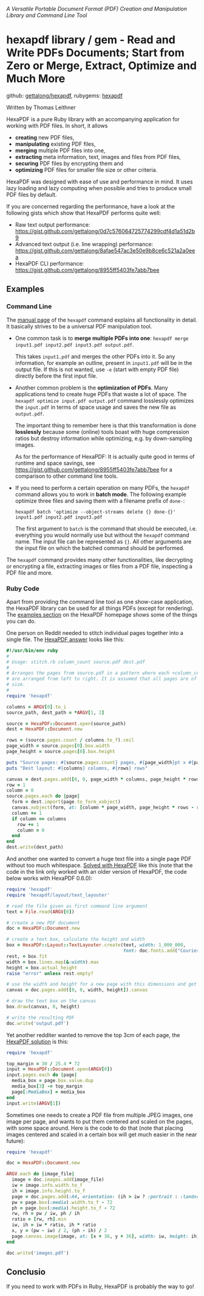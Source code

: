 
_A Versatile Portable Document Format (PDF) Creation and Manipulation Library and Command Line Tool_


# hexapdf library / gem - Read and Write PDFs Documents; Start from Zero or Merge, Extract, Optimize and Much More  


github: [gettalong/hexapdf](https://github.com/gettalong/hexapdf),
rubygems: [hexapdf](https://rubygems.org/gems/hexapdf)


Written by Thomas Leithner 



HexaPDF is a pure Ruby library with an accompanying application for working with PDF files. 
In short, it allows

* **creating** new PDF files,
* **manipulating** existing PDF files,
* **merging** multiple PDF files into one,
* **extracting** meta information, text, images and files from PDF files,
* **securing** PDF files by encrypting them and
* **optimizing** PDF files for smaller file size or other criteria.

HexaPDF was designed with ease of use and performance in mind. It uses lazy loading and lazy computing when possible and tries to produce small PDF files by default.

If you are concerned regarding the performance, have a look at the following gists which show that HexaPDF performs quite well:

* Raw text output performance: https://gist.github.com/gettalong/0d7c576064725774299cdf4d1a51d2b9
* Advanced text output (i.e. line wrapping) performance: https://gist.github.com/gettalong/8afae547ac3e50e9b8ce6c521a2a0eea
* HexaPDF CLI performance: https://gist.github.com/gettalong/8955ff5403fe7abb7bee


## Examples


### Command Line 


The [manual page](https://hexapdf.gettalong.org/documentation/hexapdf.1.html) of the `hexapdf` command explains all functionality in detail. It basically strives to be a universal PDF manipulation tool.

* One common task is to **merge multiple PDFs into one**: `hexapdf merge input1.pdf input2.pdf input3.pdf output.pdf`.

  This takes `input1.pdf` and merges the other PDFs into it. So any information, for example an outline, present in `input1.pdf` will be in the output file. If this is not wanted, use `-e` (start with empty PDF file) directly before the first input file.
  
* Another common problem is the **optimization of PDFs**. Many applications tend to create huge PDFs that waste a lot of space. The `hexapdf optimize input.pdf output.pdf` command losslessly optimizes the `input.pdf` in terms of space usage and saves the new file as `output.pdf`.

  The important thing to remember here is that this transformation is done **losslessly** because some (online) tools boast with huge compression ratios but destroy information while optimizing, e.g. by down-sampling images.
  
  As for the performance of HexaPDF: It is actually quite good in terms of runtime and space savings, see <https://gist.github.com/gettalong/8955ff5403fe7abb7bee> for a comparison to other command line tools.
 
* If you need to perform a certain operation on many PDFs, the `hexapdf` command allows you to work in **batch mode**. The following example optimize three files and saving them with a filename prefix of `done-`:

  `hexapdf batch 'optimize --object-streams delete {} done-{}' input1.pdf input2.pdf input3.pdf`
  
  The first argument to `batch` is the command that should be executed, i.e. everything you would normally use but without the `hexapdf` command name. The input file can be represented as `{}`. All other arguments are the input file on which the batched command should be performed.
  
The `hexapdf` command provides many other functionalities, like decrypting or encrypting a file, extracting images or files from a PDF file, inspecting a PDF file and more.


### Ruby Code

Apart from providing the command line tool as one show-case application, 
the HexaPDF library can be used for all things PDFs (except for rendering). The [examples section](https://hexapdf.gettalong.org/examples/index.html) on the HexaPDF homepage shows some of the things you can do.

One person on Reddit needed to stitch individual pages together into a single file. The [HexaPDF answer](https://www.reddit.com/r/pdf/comments/72wnkm/is_it_possible_to_stitch_hundreds_of_pages_into_a/) looks like this:

``` ruby
#!/usr/bin/env ruby
#
# Usage: stitch.rb column_count source.pdf dest.pdf
#
# Arranges the pages from source.pdf in a pattern where each +column_count+ pages
# are arranged from left to right. It is assumed that all pages are of the same
# size.
#
require 'hexapdf'

columns = ARGV[0].to_i
source_path, dest_path = *ARGV[1, 2]

source = HexaPDF::Document.open(source_path)
dest = HexaPDF::Document.new

rows = (source.pages.count / columns.to_f).ceil
page_width = source.pages[0].box.width
page_height = source.pages[0].box.height

puts "Source pages: #{source.pages.count} pages, #{page_width}pt x #{page_height}pt"
puts "Dest layout: #{columns} columns, #{rows} rows"

canvas = dest.pages.add([0, 0, page_width * columns, page_height * rows]).canvas
row = 1
column = 0
source.pages.each do |page|
  form = dest.import(page.to_form_xobject)
  canvas.xobject(form, at: [column * page_width, page_height * rows - row * page_height])
  column += 1
  if column == columns
    row += 1
    column = 0
  end
end
dest.write(dest_path)
```

And another one wanted to convert a huge text file into a single page PDF without too much whitespace. [Solved with HexaPDF](https://www.reddit.com/r/pdf/comments/6y5v0d/massive_txt_file_to_pdf_with_no_page_breaks_or/) like this (note that the code in the link only worked with an older version of HexaPDF, the code below works with HexaPDF 0.6.0):

``` ruby
require 'hexapdf'
require 'hexapdf/layout/text_layouter'

# read the file given as first command line argument
text = File.read(ARGV[0])

# create a new PDF document
doc = HexaPDF::Document.new

# create a text box, calculate the height and width
box = HexaPDF::Layout::TextLayouter.create(text, width: 1_000_000,
                                           font: doc.fonts.add("Courier"))
rest, = box.fit
width = box.lines.map(&:width).max
height = box.actual_height
raise "error" unless rest.empty?

# use the width and height for a new page with this dimensions and get the painting canvas
canvas = doc.pages.add([0, 0, width, height]).canvas

# draw the text box on the canvas
box.draw(canvas, 0, height)

# write the resulting PDF
doc.write('output.pdf')
```

Yet another redditer wanted to remove the top 3cm of each page, the [HexaPDF solution](https://www.reddit.com/r/pdf/comments/6q63mo/remove_top_3cm_from_a_pdf/) is this:

``` ruby
require 'hexapdf'

top_margin = 30 / 25.4 * 72
input = HexaPDF::Document.open(ARGV[0])
input.pages.each do |page|
  media_box = page.box.value.dup
  media_box[3] -= top_margin
  page[:MediaBox] = media_box
end
input.write(ARGV[1])
```

Sometimes one needs to create a PDF file from multiple JPEG images, one image per page, and wants to put them centered and scaled on the pages, with some space around. Here is the code to do that (note that placing images centered and scaled in a certain box will get much easier in the near future):

``` ruby
require 'hexapdf'

doc = HexaPDF::Document.new

ARGV.each do |image_file|
  image = doc.images.add(image_file)
  iw = image.info.width.to_f
  ih = image.info.height.to_f
  page = doc.pages.add(:A4, orientation: (ih > iw ? :portrait : :landscape))
  pw = page.box(:media).width.to_f - 72
  ph = page.box(:media).height.to_f - 72
  rw, rh = pw / iw, ph / ih
  ratio = [rw, rh].min
  iw, ih = iw * ratio, ih * ratio
  x, y = (pw - iw) / 2, (ph - ih) / 2
  page.canvas.image(image, at: [x + 36, y + 36], width: iw, height: ih)
end

doc.write('images.pdf')
```

## Conclusio

If you need to work with PDFs in Ruby, HexaPDF is probably the way to go!

